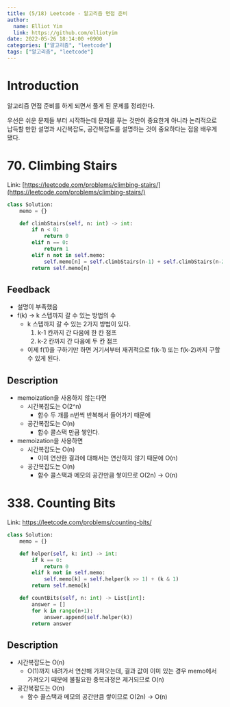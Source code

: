 ```yaml
---
title: (5/18) Leetcode - 알고리즘 면접 준비
author:
  name: Elliot Yim
  link: https://github.com/elliotyim
date: 2022-05-26 18:14:00 +0900
categories: ["알고리즘", "leetcode"]
tags: ["알고리즘", "leetcode"]
---
```


# Introduction

알고리즘 면접 준비를 하게 되면서 풀게 된 문제를 정리한다.

우선은 쉬운 문제들 부터 시작하는데 문제를 푸는 것만이 중요한게 아니라 논리적으로 납득할 만한 설명과 시간복잡도, 공간복잡도를 설명하는 것이 중요하다는 점을 배우게 됐다.

# 70. Climbing Stairs

Link: [https://leetcode.com/problems/climbing-stairs/](https://leetcode.com/problems/climbing-stairs/)

```python
class Solution:
    memo = {}

    def climbStairs(self, n: int) -> int:
        if n < 0:
            return 0
        elif n == 0:
            return 1
        elif n not in self.memo:
            self.memo[n] = self.climbStairs(n-1) + self.climbStairs(n-2)
        return self.memo[n]
```

## Feedback

- 설명이 부족했음
- f(k) → k 스텝까지 갈 수 있는 방법의 수
  - k 스텝까지 갈 수 있는 2가지 방법이 있다.
    1. k-1 칸까지 간 다음에 한 칸 점프
    2. k-2 칸까지 간 다음에 두 칸 점프
  - 이제 f(1)을 구하기만 하면 거기서부터 재귀적으로 f(k-1) 또는 f(k-2)까지 구할 수 있게 된다.

## Description

- memoization을 사용하지 않는다면
  - 시간복잡도는 O(2^n)
    - 함수 두 개를 n번씩 반복해서 들어가기 때문에
  - 공간복잡도는 O(n)
    - 함수 콜스택 만큼 쌓인다.
- memoization을 사용하면
  - 시간복잡도는 O(n)
    - 이미 연산한 결과에 대해서는 연산하지 않기 때문에 O(n)
  - 공간복잡도는 O(n)
    - 함수 콜스택과 메모의 공간만큼 쌓이므로 O(2n) -> O(n)

# 338. Counting Bits

Link: https://leetcode.com/problems/counting-bits/

```python
class Solution:
    memo = {}

    def helper(self, k: int) -> int:
        if k == 0:
            return 0
        elif k not in self.memo:
            self.memo[k] = self.helper(k >> 1) + (k & 1)
        return self.memo[k]

    def countBits(self, n: int) -> List[int]:
        answer = []
        for k in range(n+1):
            answer.append(self.helper(k))
        return answer
```

## Description

- 시간복잡도는 O(n)
  - O(1)까지 내려가서 연산해 가져오는데, 결과 값이 이미 있는 경우 memo에서 가져오기 때문에 불필요한 중복과정은 제거되므로 O(n)
- 공간복잡도는 O(n)
  - 함수 콜스택과 메모의 공간만큼 쌓이므로 O(2n) -> O(n)
